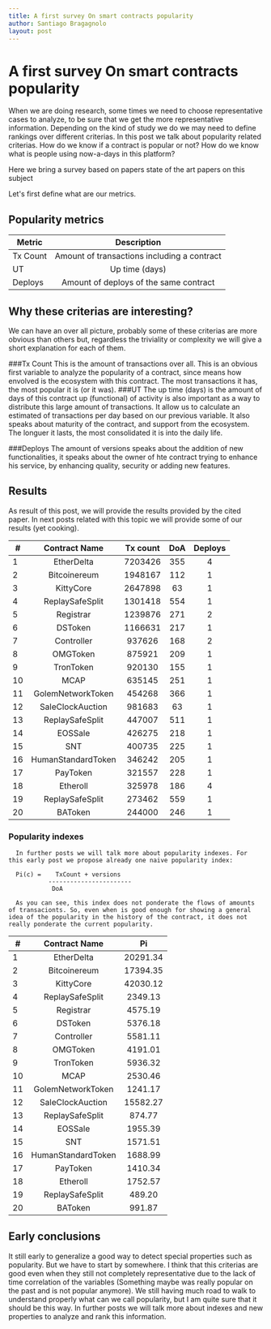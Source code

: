 ```yaml
---
title: A first survey On smart contracts popularity
author: Santiago Bragagnolo
layout: post
---
```


#  A first survey On smart contracts popularity

When we are doing research, some times we need to choose representative cases to analyze, to be sure that we get the more representative information. 
Depending on the kind of study we do we may need to define rankings over different criterias. 
In this post we talk about popularity related criterias.
How do we know if a contract is popular or not? How do we know what is people using now-a-days in this platform? 

Here we bring a survey based on papers state of the art papers on this subject
	
Let's first define what are our metrics.


	

## Popularity metrics

	
| Metric        	 | Description   | 
| ------------- 	 |:-------------:| 
| Tx Count	         | Amount of transactions including a contract | 
| UT			 | Up time (days) | 
| Deploys		 | Amount of deploys of the same contract | 



## Why these criterias are interesting? 

We can have an over all picture, probably some of these criterias are more obvious than others but, regardless the triviality or complexity we will give a short explanation for each of them.

###Tx Count
This is the amount of transactions over all. This is an obvious first variable to analyze the popularity of a contract, since means how envolved is the ecosystem with this contract. 
The most transactions it has, the most popular it is (or it was). 
###UT
The up time (days) is the amount of days of this contract up (functional) of activity is also important as a way to distribute this large amount of transactions. It allow us to calculate an estimated of transactions per day based on our previous variable. 
It also speaks about maturity of the contract, and support from the ecosystem. The longuer it lasts, the most consolidated it is into the daily life. 
	
###Deploys
The amount of versions speaks about the addition of new functionalities, it speaks about the owner of hte contract trying to enhance his service, by enhancing quality, security or adding new features.
	


## Results
As result of this post, we will provide the results provided by the cited paper. In next posts related with this topic we will provide some of our results (yet cooking).

| # | Contract Name     | Tx count | DoA      | Deploys |
|-- |:-----------------:|:--------:|:--------:|:-------:|
| 1 | EtherDelta        | 7203426  | 355      |       4 |
| 2 | Bitcoinereum      | 1948167  | 112      |       1 |
| 3 | KittyCore         | 2647898  | 63       |       1 |
| 4 | ReplaySafeSplit   | 1301418  | 554      |       1 |
| 5 | Registrar         | 1239876  | 271      |       2 |
| 6 | DSToken           | 1166631  | 217      |       1 |
| 7 | Controller        | 937626   | 168      |       2 |
| 8 | OMGToken          | 875921   | 209      |       1 |
| 9 | TronToken         | 920130   | 155      |       1 |
|10 | MCAP              | 635145   | 251      |       1 |
|11 | GolemNetworkToken | 454268   | 366      |       1 |
|12 | SaleClockAuction  | 981683   | 63       |       1 |
|13 | ReplaySafeSplit   | 447007   | 511      |       1 |
|14 | EOSSale           | 426275   | 218      |       1 |
|15 | SNT               | 400735   | 225      |       1 |
|16 | HumanStandardToken| 346242   | 205      |       1 |
|17 | PayToken          | 321557   | 228      |       1 |
|18 | Etheroll          | 325978   | 186      |       4 |
|19 | ReplaySafeSplit   | 273462   | 559      |       1 |
|20 | BAToken           | 244000   | 246      |       1 |


### Popularity indexes

      In further posts we will talk more about popularity indexes. For this early post we propose already one naive popularity index:

      Pi(c) =    TxCount + versions
               -----------------------
		        DoA

      As you can see, this index does not ponderate the flows of amounts of transacionts. So, even when is good enough for showing a general idea of the popularity in the history of the contract, it does not really ponderate the current popularity. 


| # | Contract Name     | Pi       |
|-- |:-----------------:|:-------: |
| 1 | EtherDelta        | 20291.34 |
| 2 | Bitcoinereum      | 17394.35 |
| 3 | KittyCore         | 42030.12 |
| 4 | ReplaySafeSplit   |  2349.13 |
| 5 | Registrar         |  4575.19 |
| 6 | DSToken           |  5376.18 |
| 7 | Controller        |  5581.11 |
| 8 | OMGToken          |  4191.01 |
| 9 | TronToken         |  5936.32 |
|10 | MCAP              |  2530.46 |
|11 | GolemNetworkToken |  1241.17 |
|12 | SaleClockAuction  | 15582.27 |
|13 | ReplaySafeSplit   |   874.77 |
|14 | EOSSale           |  1955.39 |
|15 | SNT               |  1571.51 |
|16 | HumanStandardToken|  1688.99 |
|17 | PayToken          |  1410.34 |
|18 | Etheroll          |  1752.57 |
|19 | ReplaySafeSplit   |   489.20 |
|20 | BAToken           |   991.87 |

## Early conclusions

   It still early to generalize a good way to detect special properties such as popularity. But we have to start by somewhere. 
   I think that this criterias are good even when they still not completely representative due to the lack of time correlation of the variables (Something maybe was really popular on the past and is not popular anymore). We still having much road to walk to understand properly what can we call popularity, but I am quite sure that it should be this way. 
   In further posts we will talk more about indexes and new properties to analyze and rank this information.



